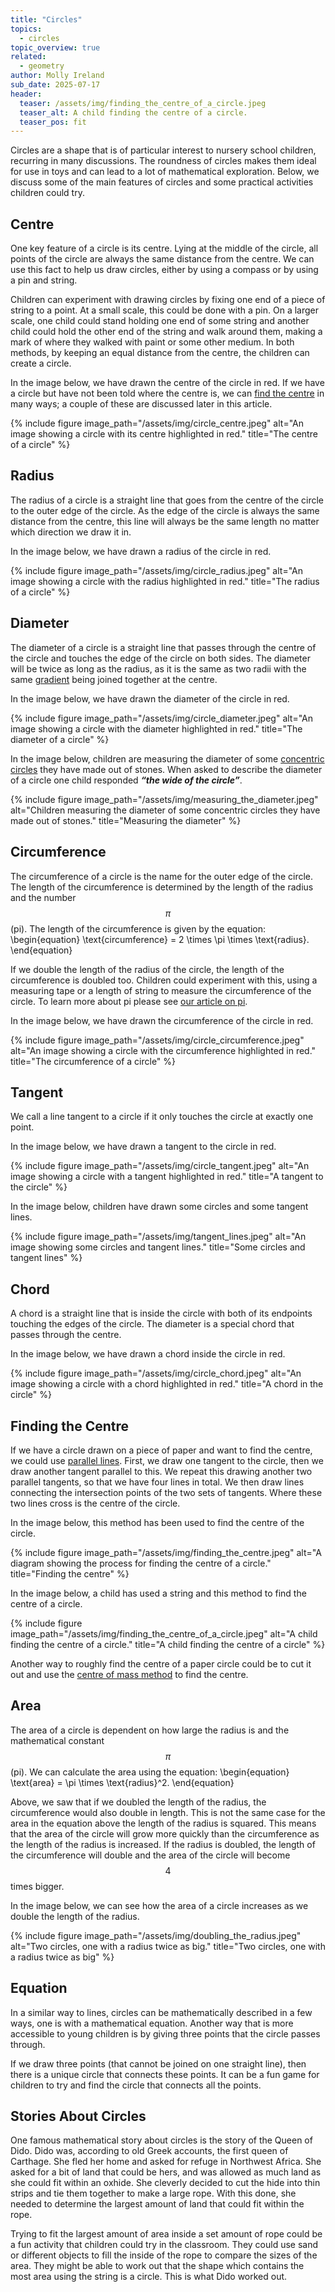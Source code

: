 ```yaml
---
title: "Circles"
topics: 
  - circles
topic_overview: true
related: 
  - geometry
author: Molly Ireland
sub_date: 2025-07-17
header:
  teaser: /assets/img/finding_the_centre_of_a_circle.jpeg
  teaser_alt: A child finding the centre of a circle.
  teaser_pos: fit
---
```

Circles are a shape that is of particular interest to nursery school children, recurring in many discussions. The roundness of circles makes them ideal for use in toys and can lead to a lot of mathematical exploration. Below, we discuss some of the main features of circles and some practical activities children could try. 

## Centre
One key feature of a circle is its centre. Lying at the middle of the circle, all points of the circle are always the same distance from the centre. We can use this fact to help us draw circles, either by using a compass or by using a pin and string. 

Children can experiment with drawing circles by fixing one end of a piece of string to a point. At a small scale, this could be done with a pin. On a larger scale, one child could stand holding one end of some string and another child could hold the other end of the string and walk around them, making a mark of where they walked with paint or some other medium. In both methods, by keeping an equal distance from the centre, the children can create a circle. 

In the image below, we have drawn the centre of the circle in red. If we have a circle but have not been told where the centre is, we can [find the centre]({{site.baseurl}}/articles/circles_/#finding-the-centre) in many ways; a couple of these are discussed later in this article.

{% include figure image_path="/assets/img/circle_centre.jpeg" alt="An image showing a circle with its centre highlighted in red." title="The centre of a circle" %}

## Radius
The radius of a circle is a straight line that goes from the centre of the circle to the outer edge of the circle. As the edge of the circle is always the same distance from the centre, this line will always be the same length no matter which direction we draw it in. 

In the image below, we have drawn a radius of the circle in red. 

{% include figure image_path="/assets/img/circle_radius.jpeg" alt="An image showing a circle with the radius highlighted in red." title="The radius of a circle" %}

## Diameter
The diameter of a circle is a straight line that passes through the centre of the circle and touches the edge of the circle on both sides. The diameter will be twice as long as the radius, as it is the same as two radii with the same [gradient]({{site.baseurl}}/articles/properties_of_lines/#the-gradient
) being joined together at the centre.

In the image below, we have drawn the diameter of the circle in red. 

{% include figure image_path="/assets/img/circle_diameter.jpeg" alt="An image showing a circle with the diameter highlighted in red." title="The diameter of a circle" %}

In the image below, children are measuring the diameter of some [concentric circles]({{site.baseurl}}/articles/concentric_circles/) they have made out of stones. When asked to describe the diameter of a circle one child responded ***“the wide of the circle”***.

{% include figure image_path="/assets/img/measuring_the_diameter.jpeg" alt="Children measuring the diameter of some concentric circles they have made out of stones." title="Measuring the diameter" %}

## Circumference
The circumference of a circle is the name for the outer edge of the circle. The length of the circumference is determined by the length of the radius and the number $$\pi$$ (pi). The length of the circumference is given by the equation:
\begin{equation}
\text{circumference} = 2 \times \pi \times \text{radius}.
\end{equation}

If we double the length of the radius of the circle, the length of the circumference is doubled too. Children could experiment with this, using a measuring tape or a length of string to measure the circumference of the circle. To learn more about pi please see [our article on pi]({{site.baseurl}}/articles/pi/). 

In the image below, we have drawn the circumference of the circle in red. 

{% include figure image_path="/assets/img/circle_circumference.jpeg" alt="An image showing a circle with the circumference highlighted in red." title="The circumference of a circle" %}

[Link to the article about pi here]:#
## Tangent
We call a line tangent to a circle if it only touches the circle at exactly one point. 

In the image below, we have drawn a tangent to the circle in red. 

{% include figure image_path="/assets/img/circle_tangent.jpeg" alt="An image showing a circle with a tangent highlighted in red." title="A tangent to the circle" %}

In the image below, children have drawn some circles and some tangent lines. 

{% include figure image_path="/assets/img/tangent_lines.jpeg" alt="An image showing some circles and tangent lines." title="Some circles and tangent lines" %}

## Chord
A chord is a straight line that is inside the circle with both of its endpoints touching the edges of the circle. The diameter is a special chord that passes through the centre.

In the image below, we have drawn a chord inside the circle in red. 

{% include figure image_path="/assets/img/circle_chord.jpeg" alt="An image showing a circle with a chord highlighted in red." title="A chord in the circle" %}

## Finding the Centre

If we have a circle drawn on a piece of paper and want to find the centre, we could use [parallel lines]({{site.baseurl}}/articles/parallel_lines/). First, we draw one tangent to the circle, then we draw another tangent parallel to this. We repeat this drawing another two parallel tangents, so that we have four lines in total. We then draw lines connecting the intersection points of the two sets of tangents. Where these two lines cross is the centre of the circle.

In the image below, this method has been used to find the centre of the circle. 

{% include figure image_path="/assets/img/finding_the_centre.jpeg" alt="A diagram showing the process for finding the centre of a circle." title="Finding the centre" %}

In the image below, a child has used a string and this method to find the centre of a circle.

{% include figure image_path="/assets/img/finding_the_centre_of_a_circle.jpeg" alt="A child finding the centre of a circle." title="A child finding the centre of a circle" %}

Another way to roughly find the centre of a paper circle could be to cut it out and use the [centre of mass method]({{site.baseurl}}/articles/centre_of_mass/) to find the centre.

## Area
The area of a circle is dependent on how large the radius is and the mathematical constant $$\pi$$ (pi). We can calculate the area using the equation:
\begin{equation}
\text{area} = \pi \times \text{radius}^2.
\end{equation}

Above, we saw that if we doubled the length of the radius, the circumference would also double in length. This is not the same case for the area in the equation above the length of the radius is squared. This means that the area of the circle will grow more quickly than the circumference as the length of the radius is increased. If the radius is doubled, the length of the circumference will double and the area of the circle will become $$4$$ times bigger. 

In the image below, we can see how the area of a circle increases as we double the length of the radius. 

{% include figure image_path="/assets/img/doubling_the_radius.jpeg" alt="Two circles, one with a radius twice as big." title="Two circles, one with a radius twice as big" %}

[Separate article on spheres]:#

## Equation 
In a similar way to lines, circles can be mathematically described in a few ways, one is with a mathematical equation. Another way that is more accessible to young children is by giving three points that the circle passes through. 

If we draw three points (that cannot be joined on one straight line), then there is a unique circle that connects these points. It can be a fun game for children to try and find the circle that connects all the points. 

## Stories About Circles
One famous mathematical story about circles is the story of the Queen of Dido. Dido was, according to old Greek accounts, the first queen of Carthage. She fled her home and asked for refuge in Northwest Africa. She asked for a bit of land that could be hers, and was allowed as much land as she could fit within an oxhide. She cleverly decided to cut the hide into thin strips and tie them together to make a large rope. With this done, she needed to determine the largest amount of land that could fit within the rope. 

Trying to fit the largest amount of area inside a set amount of rope could be a fun activity that children could try in the classroom. They could use sand or different objects to fill the inside of the rope to compare the sizes of the area. They might be able to work out that the shape which contains the most area using the string is a circle. This is what Dido worked out.
